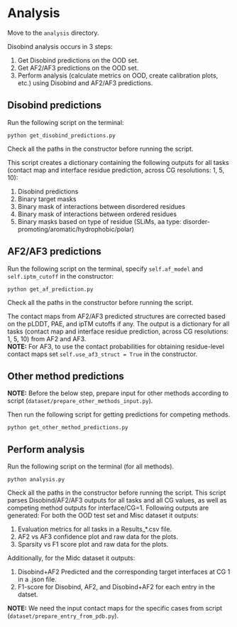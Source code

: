 # Analysis
Move to the `analysis` directory.  

Disobind analysis occurs in 3 steps:
1. Get Disobind predictions on the OOD set.
2. Get AF2/AF3 predictions on the OOD set.
3. Perform analysis (calculate metrics on OOD, create calibration plots, etc.) using Disobind and AF2/AF3 predictions.

## Disobind predictions
Run the following script on the terminal:
```
python get_disobind_predictions.py
```
Check all the paths in the constructor before running the script.  

This script creates a dictionary containing the following outputs for all tasks (contact map and interface residue prediction, across CG resolutions: 1, 5, 10):

1. Disobind predictions
2. Binary target masks
3. Binary mask of interactions between disordered residues
4. Binary mask of interactions between ordered residues
5. Binary masks based on type of residue (SLiMs, aa type: disorder-promoting/aromatic/hydrophobic/polar)

## AF2/AF3 predictions

Run the following script on the terminal, specify `self.af_model` and `self.iptm_cutoff` in the constructor:
```
python get_af_prediction.py
```
Check all the paths in the constructor before running the script.  

The contact maps from AF2/AF3 predicted structures are corrected based on the pLDDT, PAE, and ipTM cutoffs if any. 
The output is a dictionary for all tasks (contact map and interface residue prediction, across CG resolutions: 1, 5, 10) from AF2 and AF3.  
**NOTE:** For AF3, to use the contact probabilities for obtaining residue-level contact maps set `self.use_af3_struct = True` in the constructor.  

## Other method predictions

**NOTE:** Before the below step, prepare input for other methods according to script (`dataset/prepare_other_methods_input.py`).  

Then run the following script for getting predictions for competing methods. 

```
python get_other_method_predictions.py
```

## Perform analysis
Run the following script on the terminal (for all methods). 

```
python analysis.py
```

Check all the paths in the constructor before running the script.
This script parses Disobind/AF2/AF3 outputs for all tasks and all CG values, as well as competing method outputs for interface/CG=1. Following outputs are generated:
For both the OOD test set and Misc dataset it outputs:  
1. Evaluation metrics for all tasks in a Results_*.csv file. 
2. AF2 vs AF3 confidence plot and raw data for the plots. 
3. Sparsity vs F1 score plot and raw data for the plots.  


Additionally, for the Midc dataset it outputs:
1. Disobind+AF2 Predicted and the corresponding target interfaces at CG 1 in a .json file.
2. F1-score for Disobind, AF2, and Disobind+AF2 for each entry in the datset.  


**NOTE:** We need the input contact maps for the specific cases from script (`dataset/prepare_entry_from_pdb.py`).

